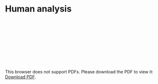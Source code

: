 # Human analysis

<object data="plots/en_human_performance.pdf" type="application/pdf" width="700px" height="700px">
    <embed src="plots/en_human_performance.pdf">
        <p>This browser does not support PDFs. Please download the PDF to view it: <a href="plots/en_human_performance.pdf">Download PDF</a>.</p>
    </embed>
</object>
